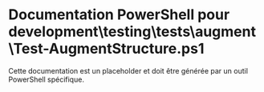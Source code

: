 # Documentation PowerShell pour development\testing\tests\augment\Test-AugmentStructure.ps1

Cette documentation est un placeholder et doit être générée par un outil PowerShell spécifique.
